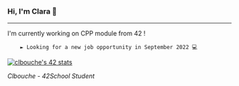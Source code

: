 ### Hi, I'm Clara 👋
---

I'm currently working on CPP module from 42 ! 

        ► Looking for a new job opportunity in September 2022 💻 

[![clbouche's 42 stats](https://badge42.herokuapp.com/api/stats/clbouche?privacyEmail=true)](https://github.com/JaeSeoKim/badge42)

*Clbouche - 42School Student*

<!--
**clbouche/clbouche** is a ✨ _special_ ✨ repository because its `README.md` (this file) appears on your GitHub profile.

Here are some ideas to get you started:

- 🔭 I’m currently working on ...
- 🌱 I’m currently learning ...
- 👯 I’m looking to collaborate on ...
- 🤔 I’m looking for help with ...
- 💬 Ask me about ...
- 📫 How to reach me: ...
- 😄 Pronouns: ...
- ⚡ Fun fact: ...
-->


